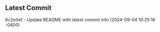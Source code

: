 
## Latest Commit
6c2e0ef - Update README with latest commit info (2024-09-04 10:25:16 -0400) <Yunxi-Zhou>
